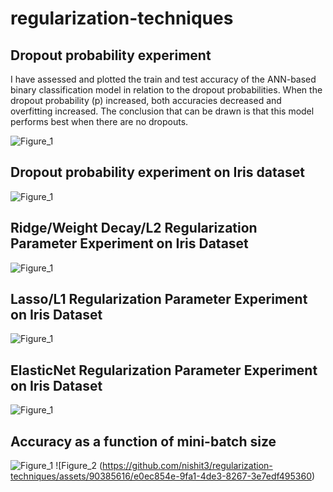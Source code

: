 # regularization-techniques
## Dropout probability experiment
I have assessed and plotted the train and test accuracy of the ANN-based binary classification model in relation to the dropout probabilities. When the dropout probability (p) increased, both accuracies decreased and overfitting increased. The conclusion that can be drawn is that this model performs best when there are no dropouts.  

![Figure_1](https://github.com/nishit3/regularization-techniques/assets/90385616/a695b10d-2e0f-40b8-92e7-c6b32bccbd29)

## Dropout probability experiment on Iris dataset
![Figure_1](https://github.com/nishit3/regularization-techniques/assets/90385616/0c64918b-de89-4e2d-88eb-65df263a57d0)

## Ridge/Weight Decay/L2 Regularization Parameter Experiment on Iris Dataset
![Figure_1](https://github.com/nishit3/regularization-techniques/assets/90385616/02be70da-62c8-4b30-a2b6-752e224b4599)

## Lasso/L1 Regularization Parameter Experiment on Iris Dataset
![Figure_1](https://github.com/nishit3/regularization-techniques/assets/90385616/221302f8-2f38-44e6-8f2c-5858dd8d0ccc)

## ElasticNet Regularization Parameter Experiment on Iris Dataset
![Figure_1](https://github.com/nishit3/regularization-techniques/assets/90385616/3afbb676-c3d9-447c-af21-2b07c8f4a9c1)

## Accuracy as a function of mini-batch size
![Figure_1](https://github.com/nishit3/regularization-techniques/assets/90385616/b9ffe133-1f06-410f-80ea-685fca9ea2da)   ![Figure_2 
(https://github.com/nishit3/regularization-techniques/assets/90385616/e0ec854e-9fa1-4de3-8267-3e7edf495360)

